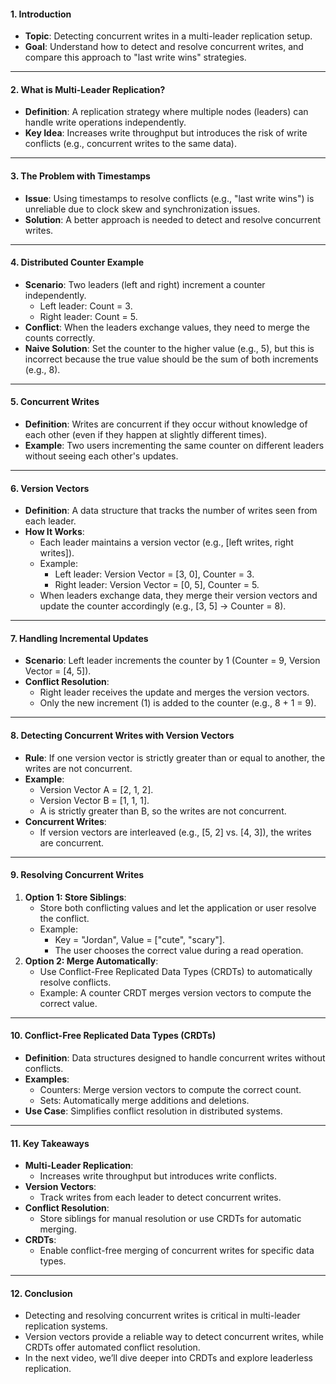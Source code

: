 #### **1. Introduction**
- **Topic**: Detecting concurrent writes in a multi-leader replication setup.
- **Goal**: Understand how to detect and resolve concurrent writes, and compare this approach to "last write wins" strategies.

---

#### **2. What is Multi-Leader Replication?**
- **Definition**: A replication strategy where multiple nodes (leaders) can handle write operations independently.
- **Key Idea**: Increases write throughput but introduces the risk of write conflicts (e.g., concurrent writes to the same data).

---

#### **3. The Problem with Timestamps**
- **Issue**: Using timestamps to resolve conflicts (e.g., "last write wins") is unreliable due to clock skew and synchronization issues.
- **Solution**: A better approach is needed to detect and resolve concurrent writes.

---

#### **4. Distributed Counter Example**
- **Scenario**: Two leaders (left and right) increment a counter independently.
  - Left leader: Count = 3.
  - Right leader: Count = 5.
- **Conflict**: When the leaders exchange values, they need to merge the counts correctly.
- **Naive Solution**: Set the counter to the higher value (e.g., 5), but this is incorrect because the true value should be the sum of both increments (e.g., 8).

---

#### **5. Concurrent Writes**
- **Definition**: Writes are concurrent if they occur without knowledge of each other (even if they happen at slightly different times).
- **Example**: Two users incrementing the same counter on different leaders without seeing each other's updates.

---

#### **6. Version Vectors**
- **Definition**: A data structure that tracks the number of writes seen from each leader.
- **How It Works**:
  - Each leader maintains a version vector (e.g., [left writes, right writes]).
  - Example:
    - Left leader: Version Vector = [3, 0], Counter = 3.
    - Right leader: Version Vector = [0, 5], Counter = 5.
  - When leaders exchange data, they merge their version vectors and update the counter accordingly (e.g., [3, 5] → Counter = 8).

---

#### **7. Handling Incremental Updates**
- **Scenario**: Left leader increments the counter by 1 (Counter = 9, Version Vector = [4, 5]).
- **Conflict Resolution**:
  - Right leader receives the update and merges the version vectors.
  - Only the new increment (1) is added to the counter (e.g., 8 + 1 = 9).

---

#### **8. Detecting Concurrent Writes with Version Vectors**
- **Rule**: If one version vector is strictly greater than or equal to another, the writes are not concurrent.
- **Example**:
  - Version Vector A = [2, 1, 2].
  - Version Vector B = [1, 1, 1].
  - A is strictly greater than B, so the writes are not concurrent.
- **Concurrent Writes**:
  - If version vectors are interleaved (e.g., [5, 2] vs. [4, 3]), the writes are concurrent.

---

#### **9. Resolving Concurrent Writes**
1. **Option 1: Store Siblings**:
   - Store both conflicting values and let the application or user resolve the conflict.
   - Example:
     - Key = "Jordan", Value = ["cute", "scary"].
     - The user chooses the correct value during a read operation.
2. **Option 2: Merge Automatically**:
   - Use Conflict-Free Replicated Data Types (CRDTs) to automatically resolve conflicts.
   - Example: A counter CRDT merges version vectors to compute the correct value.

---

#### **10. Conflict-Free Replicated Data Types (CRDTs)**
- **Definition**: Data structures designed to handle concurrent writes without conflicts.
- **Examples**:
  - Counters: Merge version vectors to compute the correct count.
  - Sets: Automatically merge additions and deletions.
- **Use Case**: Simplifies conflict resolution in distributed systems.

---

#### **11. Key Takeaways**
- **Multi-Leader Replication**:
  - Increases write throughput but introduces write conflicts.
- **Version Vectors**:
  - Track writes from each leader to detect concurrent writes.
- **Conflict Resolution**:
  - Store siblings for manual resolution or use CRDTs for automatic merging.
- **CRDTs**:
  - Enable conflict-free merging of concurrent writes for specific data types.

---

#### **12. Conclusion**
- Detecting and resolving concurrent writes is critical in multi-leader replication systems.
- Version vectors provide a reliable way to detect concurrent writes, while CRDTs offer automated conflict resolution.
- In the next video, we’ll dive deeper into CRDTs and explore leaderless replication.

